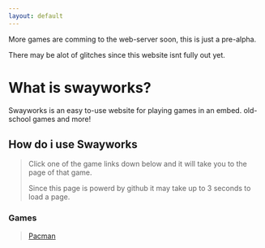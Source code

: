 ```yaml
---
layout: default
---
```


More games are comming to the web-server soon, this is just a pre-alpha.

There may be alot of glitches since this website isnt fully out yet.

# What is swayworks?

Swayworks is an easy to-use website for playing games in an embed. old-school games and more!

## How do i use Swayworks

> Click one of the game links down below and it will take you to the page of that game.
>
> Since this page is powerd by github it may take up to 3 seconds to load a page.

### Games

> [Pacman](./bomberman.html)
>
>
